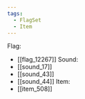 ```yaml
---
tags:
  - FlagSet
  - Item
---
```

Flag:
- [[flag_12267]]
Sound:
- [[sound_17]]
- [[sound_43]]
- [[sound_44]]
Item:
- [[item_508]]
